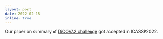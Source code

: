 ```yaml
---
layout: post
date: 2022-02-28
inline: true
---
```

Our paper on summary of [DiCOVA2 challenge](https://dicovachallenge.github.io/) got accepted in ICASSP2022.

